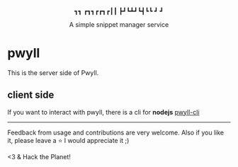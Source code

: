 <p align="center">
       ┓┓
┏┓┓┏┏┓┏┃┃
┣┛┗┻┛┗┫┗┗
┛     ┛
</p>

<p align="center">
A simple snippet manager service
</p>

# pwyll 

This is the server side of Pwyll.

## client side 

If you want to interact with pwyll, there is a cli for **nodejs** [pwyll-cli](https://github.com/carvilsi/pwyll-cli)

---

Feedback from usage and contributions are very welcome.
Also if you like it, please leave a :star: I would appreciate it ;)

<3 & Hack the Planet!
